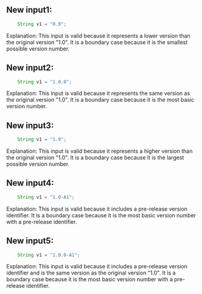 ## New input1:
```java
    String v1 = "0.9";
```
Explanation: This input is valid because it represents a lower version than the original version "1.0". It is a boundary case because it is the smallest possible version number.

## New input2:
```java
    String v1 = "1.0.0";
```
Explanation: This input is valid because it represents the same version as the original version "1.0". It is a boundary case because it is the most basic version number.

## New input3:
```java
    String v1 = "1.9";
```
Explanation: This input is valid because it represents a higher version than the original version "1.0". It is a boundary case because it is the largest possible version number.

## New input4:
```java
    String v1 = "1.0-A1";
```
Explanation: This input is valid because it includes a pre-release version identifier. It is a boundary case because it is the most basic version number with a pre-release identifier.

## New input5:
```java
    String v1 = "1.0.0-A1";
```
Explanation: This input is valid because it includes a pre-release version identifier and is the same version as the original version "1.0". It is a boundary case because it is the most basic version number with a pre-release identifier.
